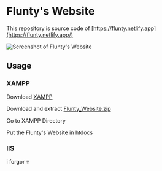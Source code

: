 # Flunty's Website

This repository is source code of [https://flunty.netlify.app](https://flunty.netlify.app/)

![Screenshot of Flunty's Website](https://i.imgur.com/X7VNhmD.jpeg)

## Usage

### XAMPP
Download [XAMPP](https://www.apachefriends.org/download.html)

Download and extract [Flunty_Website.zip](https://github.com/Fluntyy/fluntywebsite/releases/download/Release/Flunty_Website.zip)

Go to XAMPP Directory

Put the Flunty's Website in htdocs

### IIS
i forgor 💀
